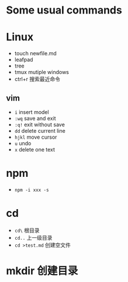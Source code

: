 # Some usual commands
# Linux
+ touch newfile.md
+ leafpad
+ tree
+ tmux  mutiple windows
+ ctrl+r 搜索最近命令
## vim
+ `i` insert model
+ `:wq` save and exit
+ `:q!` exit without save
+ `dd` delete current line
+ `hjkl` move cursor
+ `u` undo
+ `x` delete one text
# npm
+ `npm -i xxx -s`
# cd
+ `cd\` 根目录
+ `cd..` 上一级目录
+ `cd >test.md` 创建空文件
# mkdir 创建目录